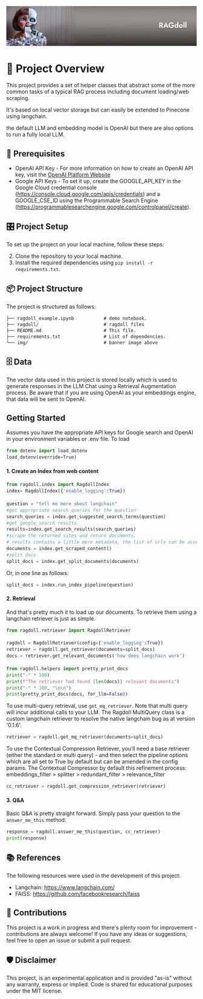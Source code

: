 ![Ragdoll](img/github-header-image.png)

# 🧭 Project Overview 

This project provides a set of helper classes that abstract some of the more common tasks of a typical RAG process including document loading/web scraping.  

It's based on local vector storage but can easily be extended to Pinecone using langchain. 

the default LLM and embedding model is OpenAI but there are also options to run a fully local LLM.

## 🚧 Prerequisites

* OpenAI API Key - For more information on how to create an OpenAI API key, visit the [OpenAI Platform Website](https://platform.openai.com/)
* Google API Keys - To set it up, create the GOOGLE_API_KEY in the Google Cloud credential console (https://console.cloud.google.com/apis/credentials) and a GOOGLE_CSE_ID using the Programmable Search Engine (https://programmablesearchengine.google.com/controlpanel/create). 

## 🎛 Project Setup

To set up the project on your local machine, follow these steps:

2. Clone the repository to your local machine.
3. Install the required dependencies using `pip install -r requirements.txt`.

## 📦 Project Structure

The project is structured as follows:
    
```
├── ragdoll_example.ipynb           # demo notebook.
├── ragdoll/                        # ragdoll files
├── README.md                       # This file.
├── requirements.txt                # List of dependencies.
└── img/                            # banner image above
```

## 🗄️ Data

The vector data used in this project is stored locally which is used to generate responses in the LLM Chat using a Retrieval Augmentation process. Be aware that if you are using OpenAI as your embeddings engine, that data will be sent to OpenAI. 

## Getting Started

Assumes you have the appropriate API keys for Google search and OpenAI in your environment variables or .env file. To load

```python
from dotenv import load_dotenv
load_dotenv(override=True)
```

#### 1. Create an Index from web content

```python
from ragdoll.index import RagdollIndex
index= RagdollIndex({'enable_logging':True})

question = "tell me more about langchain"
#get appropriate search queries for the question 
search_queries = index.get_suggested_search_terms(question)
#get google search results
results=index.get_search_results(search_queries)
#scrape the returned sites and return documents. 
# results contains a little more metadata, the list of urls can be accessed via index.url_list which is used by default in the next call
documents = index.get_scraped_content()
#split docs
split_docs = index.get_split_documents(documents)

```

Or, in one line as follows:

```python
split_docs = index.run_index_pipeline(question)
```

#### 2. Retrieval 

And that's pretty much it to load up our documents. To retrieve them using a langchain retriever is just as simple. 

```python
from ragdoll.retriever import RagdollRetriever

ragdoll = RagdollRetriever(config={'enable_logging':True})
retriever = ragdoll.get_retriever(documents=split_docs) 
docs = retriever.get_relevant_documents('how does langchain work')

from ragdoll.helpers import pretty_print_docs
print("-" * 100)
print(f"The retriever had found {len(docs)} relevant documents")
print("-" * 100, "\n\n")
print(pretty_print_docs(docs, for_llm=False))
```
To use multi-query retrieval, use `get_mq_retriever`. Note that multi query will incur additional calls to your LLM. 
The Ragdoll MultiQuery class is a custom langchain retriever to resolve the native langchain bug as at version '0.1.6'. 

```python
retriever = ragdoll.get_mq_retriever(documents=split_docs) 
```

To use the Contextual Compression Retriever, you’ll need a base retriever (either the standard or multi query) - and then select the pipeline options which are all set to True by default but can be amended in the config params. The Contextual Compressor by default this refinement process:
embeddings_filter > splitter > redundant_filter > relevance_filter 

```python
cc_retriever = ragdoll.get_compression_retriever(retriever)
```

#### 3. Q&A 

Basic Q&A is pretty straight forward. Simply pass your question to the `answer_me_this` method:

```python
response = ragdoll.answer_me_this(question, cc_retriever)
print(response)
```

## 📚 References

The following resources were used in the development of this project:

- Langchain: https://www.langchain.com/
- FAISS: https://github.com/facebookresearch/faiss

## 🤝 Contributions

This project is a work in progress and there's plenty room for improvement - contributions are always welcome! If you have any ideas or suggestions, feel free to open an issue or submit a pull request.

## 🛡️ Disclaimer

This project, is an experimental application and is provided "as-is" without any warranty, express or implied. Code is shared for educational purposes under the MIT license.
